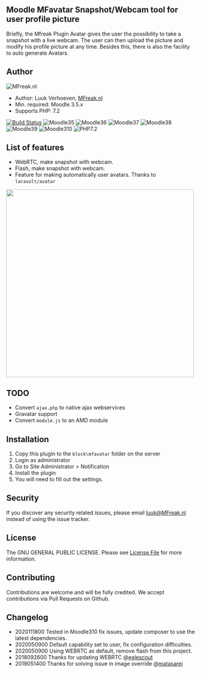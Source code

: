 ## Moodle MFavatar Snapshot/Webcam tool for user profile picture

Briefly, the Mfreak Plugin Avatar gives the user the possibility to take a snapshot with a live webcam. The user can then upload the picture and modify his profile picture at any time. Besides this, there is also the facility to auto generate Avatars. 

## Author
![MFreak.nl](https://MFreak.nl/logo_small.png)

* Author: Luuk Verhoeven, [MFreak.nl](https://www.MFreak.nl/)
* Min. required: Moodle 3.5.x
* Supports PHP: 7.2 

[![Build Status](https://travis-ci.org/MFreakNL/moodle-block_mfavatar.svg?branch=moodle35)](https://travis-ci.org/MFreakNL/moodle-block_mfavatar)
![Moodle35](https://img.shields.io/badge/moodle-3.5-brightgreen.svg)
![Moodle36](https://img.shields.io/badge/moodle-3.6-brightgreen.svg)
![Moodle37](https://img.shields.io/badge/moodle-3.7-brightgreen.svg)
![Moodle38](https://img.shields.io/badge/moodle-3.8-brightgreen.svg)
![Moodle39](https://img.shields.io/badge/moodle-3.9-brightgreen.svg)
![Moodle310](https://img.shields.io/badge/moodle-3.10-brightgreen.svg)
![PHP7.2](https://img.shields.io/badge/PHP-7.2-brightgreen.svg)


## List of features
- WebRTC, make snapshot with webcam. 
- Flash, make snapshot with webcam. 
- Feature for making automatically user avatars. Thanks to `laravolt/avatar`
<!-- copy and paste. Modify height and width if desired. --> <a href="https://content.screencast.com/users/LuukVerhoeven/folders/Default/media/3cab1cd8-f5f0-448e-955d-ab8f3bc4cbb2/06.07.2018-18.36.png"><img class="embeddedObject" src="https://content.screencast.com/users/LuukVerhoeven/folders/Default/media/3cab1cd8-f5f0-448e-955d-ab8f3bc4cbb2/06.07.2018-18.36.png" width="500" border="0" /></a>

## TODO 
- Convert `ajax.php` to native ajax webservices
- Gravatar support
- Convert `module.js` to an AMD module

## Installation
1.  Copy this plugin to the `block\mfavatar` folder on the server
2.  Login as administrator
3.  Go to Site Administrator > Notification
4.  Install the plugin
5.  You will need to fill out the settings.

## Security

If you discover any security related issues, please email [luuk@MFreak.nl](mailto:luuk@MFreak.nl) instead of using the issue tracker.

## License

The GNU GENERAL PUBLIC LICENSE. Please see [License File](LICENSE) for more information.

## Contributing

Contributions are welcome and will be fully credited. We accept contributions via Pull Requests on Github.


## Changelog

- 2020111800 Tested in Moodle310 fix issues, update composer to use the latest dependencies.
- 2020050900 Default capability set to user, fix configuration difficulties.  
- 2020050900 Using WEBRTC as default, remove flash from this project.
- 2018092600 Thanks for updating WEBRTC  @[eglescout](https://github.com/eglescout)
- 2019051400 Thanks for solving issue in image override @[matasarei](https://github.com/matasarei)
